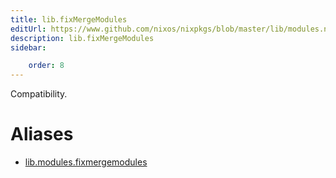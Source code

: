 ```yaml
---
title: lib.fixMergeModules
editUrl: https://www.github.com/nixos/nixpkgs/blob/master/lib/modules.nix#L1090C21
description: lib.fixMergeModules
sidebar:

    order: 8
---
```


Compatibility.


# Aliases

- [lib.modules.fixmergemodules](/nix-doc-comments/reference/lib/modules/lib-modules-fixmergemodules)



